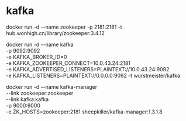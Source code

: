 # kafka

docker run -d --name zookeeper -p 2181:2181 -t hub.wonhigh.cn/library/zookeeper:3.4.12
 
docker run  -d --name kafka \
-p 9092:9092 \
-e KAFKA_BROKER_ID=0 \
-e KAFKA_ZOOKEEPER_CONNECT=10.0.43.24:2181 \
-e KAFKA_ADVERTISED_LISTENERS=PLAINTEXT://10.0.43.24:9092 \
-e KAFKA_LISTENERS=PLAINTEXT://0.0.0.0:9092 -t wurstmeister/kafka
 
docker run -d --name kafka-manager \
--link zookeeper:zookeeper \
--link kafka:kafka \
-p 9000:9000 \
-e ZK_HOSTS=zookeeper:2181 sheepkiller/kafka-manager:1.3.1.8
